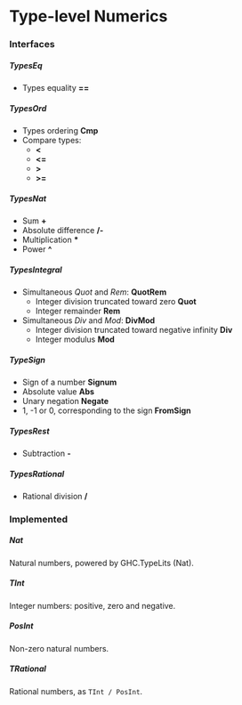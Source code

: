 # Type-level Numerics

### Interfaces

##### TypesEq

* Types equality __==__

##### TypesOrd

* Types ordering __Cmp__
* Compare types:
  * __<__
  * __<=__
  * __>__
  * __>=__

##### TypesNat

* Sum __+__
* Absolute difference __/-__
* Multiplication __*__
* Power __^__
 
##### TypesIntegral

* Simultaneous _Quot_ and _Rem_: __QuotRem__
  * Integer division truncated toward zero __Quot__
  * Integer remainder __Rem__
* Simultaneous _Div_ and _Mod_: __DivMod__
  * Integer division truncated toward negative infinity __Div__
  * Integer modulus __Mod__

##### TypeSign

* Sign of a number __Signum__
* Absolute value __Abs__
* Unary negation __Negate__
* 1, -1 or 0, corresponding to the sign __FromSign__

##### TypesRest

* Subtraction __-__

##### TypesRational

* Rational division __/__


### Implemented

##### Nat
Natural numbers, powered by GHC.TypeLits (Nat).

##### TInt
Integer numbers: positive, zero and negative.

##### PosInt
Non-zero natural numbers.

##### TRational
Rational numbers, as `TInt / PosInt`.



